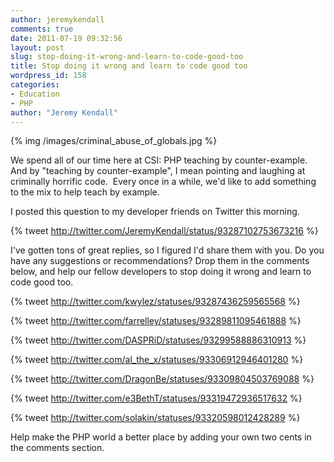 ```yaml
---
author: jeremykendall
comments: true
date: 2011-07-19 09:32:56
layout: post
slug: stop-doing-it-wrong-and-learn-to-code-good-too
title: Stop doing it wrong and learn to code good too
wordpress_id: 158
categories:
- Education
- PHP
author: "Jeremy Kendall"
---
```


{% img /images/criminal_abuse_of_globals.jpg %}

We spend all of our time here at CSI: PHP teaching by counter-example.  And by "teaching by counter-example", I mean pointing and laughing at criminally horrific code.  Every once in a while, we'd like to add something to the mix to help teach by example.

I posted this question to my developer friends on Twitter this morning.

{% tweet http://twitter.com/JeremyKendall/status/93287102753673216 %}

I've gotten tons of great replies, so I figured I'd share them with you.  Do you have any suggestions or recommendations?  Drop them in the comments below, and help our fellow developers to stop doing it wrong and learn to code good too.

{% tweet http://twitter.com/kwylez/statuses/93287436259565568 %}

{% tweet http://twitter.com/farrelley/statuses/93289811095461888 %}

{% tweet http://twitter.com/DASPRiD/statuses/93299588886310913 %}

{% tweet http://twitter.com/al_the_x/statuses/93306912946401280 %}

{% tweet http://twitter.com/DragonBe/statuses/93309804503769088 %}

{% tweet http://twitter.com/e3BethT/statuses/93319472936517632 %}

{% tweet http://twitter.com/solakin/statuses/93320598012428289 %}

Help make the PHP world a better place by adding your own two cents in the comments section.
